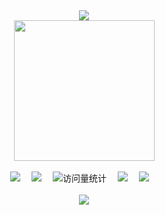 <div align="center">
  <div>
    <!-- dynamic typing effect 动态打字效果 -->
    <a href="https://github.com/MayIHaveK">
      <img src="https://readme-typing-svg.demolab.com?font=Fira+Code&pause=1000&width=545&lines=System.out.println(%22Hello%2C%20World%22);你好，朋友！&center=true&size=27" />
    </a>
  </div>
    <!-- knock code pictures 敲代码的图片 -->
  <picture>
    <source media="(prefers-color-scheme: dark)" srcset="https://cdn.jsdelivr.net/gh/sun0225SUN/sun0225SUN/assets/images/coding.gif" />
    <source media="(prefers-color-scheme: light)" srcset="https://cdn.jsdelivr.net/gh/sun0225SUN/sun0225SUN/assets/images/developer.svg" height="225px" />
    <img src="https://cdn.jsdelivr.net/gh/sun0225SUN/sun0225SUN/assets/images/coding.gif" />
  </picture>

  <div>&nbsp;</div>

  <!-- profile logo 个人资料徽标 -->
  <div>
    <img src="https://img.shields.io/badge/-Java-ff5f3a?style=for-the-badge&logoColor=violet"/></a>&emsp;
    <img src="https://img.shields.io/badge/-C-01427d?style=for-the-badge&logo=c&logoColor=fff"/></a>&emsp;
    <img src="https://komarev.com/ghpvc/?username=MayIHaveK&label=Views&color=orange&style=for-the-badge" alt="访问量统计"/>&emsp;
    <img src="https://img.shields.io/badge/-Go-00bdd8?style=for-the-badge&logo=Go&logoColor=fff"/></a>&emsp;
    <img src="https://img.shields.io/badge/-JavaScript-f7df1e?style=for-the-badge&logo=javascript&logoColor=000"/></a>&emsp;
  </div>

  <div>&nbsp;</div>
<!-- Github Readme Activity Graph -->
    <img src="https://github-readme-activity-graph.vercel.app/graph?username=MayIHaveK&xcode&bg_color=FF000000&hide_border=true&line=000" />

</div>
